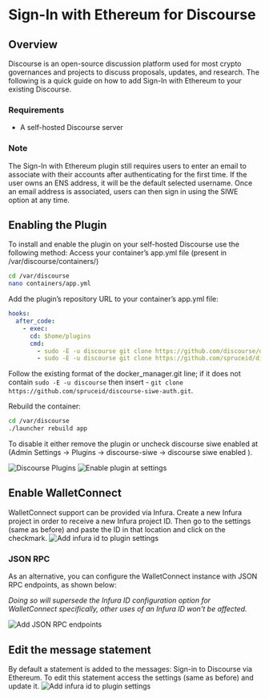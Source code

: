 # Sign-In with Ethereum for Discourse

## Overview
Discourse is an open-source discussion platform used for most crypto governances 
and projects to discuss proposals, updates, and research. The following is a 
quick guide on how to add Sign-In with Ethereum to your existing Discourse.

### Requirements
- A self-hosted Discourse server

### Note
The Sign-In with Ethereum plugin still requires users to enter an email to 
associate with their accounts after authenticating for the first time. If the 
user owns an ENS address, it will be the default selected username. Once an 
email address is associated, users can then sign in using the SIWE option at any 
time.

## Enabling the Plugin
To install and enable the plugin on your self-hosted Discourse use the following 
method: Access your container’s app.yml file (present in /var/discourse/containers/)

```bash
cd /var/discourse
nano containers/app.yml
```

Add the plugin’s repository URL to your container’s app.yml file:
```yml
hooks:
  after_code:
    - exec:
      cd: $home/plugins
      cmd:
        - sudo -E -u discourse git clone https://github.com/discourse/docker_manager.git
        - sudo -E -u discourse git clone https://github.com/spruceid/discourse-siwe-auth.git
```

Follow the existing format of the docker_manager.git line; if it does not 
contain `sudo -E -u discourse` then insert - `git clone https://github.com/spruceid/discourse-siwe-auth.git`.

Rebuild the container:
```bash
cd /var/discourse
./launcher rebuild app
```
To disable it either remove the plugin or uncheck discourse siwe enabled at 
(Admin Settings -> Plugins -> discourse-siwe -> discourse siwe enabled ).

![Discourse Plugins](/settings.png "Discourse Plugins")
![Enable plugin at settings](/enable.png "Enable plugin at settings")

## Enable WalletConnect
WalletConnect support can be provided via Infura. Create a new Infura project in 
order to receive a new Infura project ID. Then go to the settings (same as before) 
and paste the ID in that location and click on the checkmark. 
![Add infura id to plugin settings](/infura_id.png "Add infura id to plugin settings")

### JSON RPC

As an alternative, you can configure the WalletConnect instance with JSON RPC endpoints, as shown below:

_Doing so will supersede the Infura ID configuration option for WalletConnect specifically, other uses of an Infura ID won't be affected._

![Add JSON RPC endpoints](https://user-images.githubusercontent.com/4248542/170728808-870b441a-b12e-48c2-a47e-939f67aa2739.png)

## Edit the message statement
By default a statement is added to the messages: Sign-in to Discourse via Ethereum. To edit this statement access the settings (same as before) and update it.
![Add infura id to plugin settings](/statement.png "Field related to the message statement")
